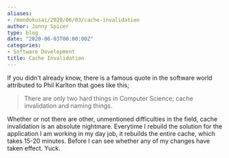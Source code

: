 ```yaml
---
aliases:
- /mendokusai/2020/06/03/cache-invalidation
author: Jonny Spicer
type: blog
date: "2020-06-03T00:00:00Z"
categories:
- Software Development
title: Cache Invalidation
---
```

If you didn't already know, there is a famous quote in the software world attributed to Phil Karlton that goes like this;

> There are only two hard things in Computer Science; cache invalidation and naming things.

Whether or not there are other, unmentioned difficulties in the field, cache invalidation is an absolute nightmare. Everytime I rebuild the solution for the application I am working in my day job, it rebuilds the entire cache, which takes 15-20 minutes. Before I can
see whether any of my changes have taken effect. Yuck.
